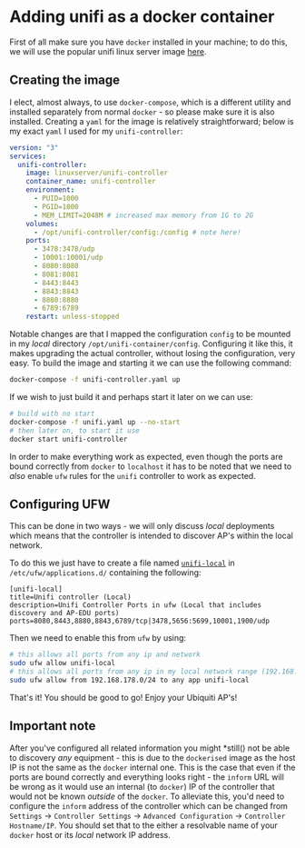 # Adding unifi as a docker container

First of all make sure you have `docker` installed in your machine; to do this, we will use the popular unifi linux
server image [here][1].

## Creating the image

I elect, almost always, to use `docker-compose`, which is a different utility and installed separately from
normal `docker` - so please make sure it is also installed. Creating a `yaml` for the image is relatively
straightforward; below is my exact `yaml` I used for my `unifi-controller`:

```yaml
version: "3"
services:
  unifi-controller:
    image: linuxserver/unifi-controller
    container_name: unifi-controller
    environment:
      - PUID=1000
      - PGID=1000
      - MEM_LIMIT=2048M # increased max memory from 1G to 2G
    volumes:
      - /opt/unifi-controller/config:/config # note here!
    ports:
      - 3478:3478/udp
      - 10001:10001/udp
      - 8080:8080
      - 8081:8081
      - 8443:8443
      - 8843:8843
      - 8880:8880
      - 6789:6789
    restart: unless-stopped
```

Notable changes are that I mapped the configuration `config` to be mounted in my *local*
directory `/opt/unifi-container/config`. Configuring it like this, it makes upgrading the actual controller, without
losing the configuration, very easy. To build the image and starting it we can use the following command:

```bash
docker-compose -f unifi-controller.yaml up
```

If we wish to just build it and perhaps start it later on we can use:

```bash
# build with no start
docker-compose -f unifi.yaml up --no-start
# then later on, to start it use
docker start unifi-controller
```

In order to make everything work as expected, even though the ports are bound correctly from `docker` to `localhost` it
has to be noted that we need to *also* enable `ufw` rules for the `unifi` controller to work as expected.

## Configuring UFW

This can be done in two ways - we will only discuss *local* deployments which means that the controller is intended to
discover AP's within the local network.

To do this we just have to create a file named [`unifi-local`][2] in `/etc/ufw/applications.d/` containing the
following:

```ufw
[unifi-local]
title=Unifi controller (Local)
description=Unifi Controller Ports in ufw (Local that includes discovery and AP-EDU ports)
ports=8080,8443,8880,8843,6789/tcp|3478,5656:5699,10001,1900/udp
```

Then we need to enable this from `ufw` by using:

```bash
# this allows all ports from any ip and network
sudo ufw allow unifi-local
# this allows all ports from any ip in my local network range (192.168.178.xxx)
sudo ufw allow from 192.168.178.0/24 to any app unifi-local
```

That's it! You should be good to go! Enjoy your Ubiquiti AP's!

## Important note

After you've configured all related information you might *still() not be able to discovery *any* equipment - this is
due to the `dockerised` image as the host IP is not the same as the `docker` internal one. This is the case that even if
the ports are bound correctly and everything looks right - the `inform` URL will be wrong as it would use an internal
(to `docker`) IP of the controller that would not be known *outside* of the `docker`. To alleviate this, you'd need to
configure the `inform` address of the controller which can be changed from `Settings` -> `Controller Settings`
-> `Advanced Configuration` -> `Controller Hostname/IP`. You should set that to the either a resolvable name of
your `docker` host or its *local* network IP address.

[1]: https://hub.docker.com/r/linuxserver/unifi-controller

[2]: ../shared/ufw-rules/unifi-local